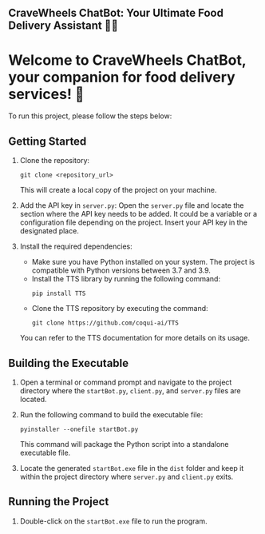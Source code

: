 ## CraveWheels ChatBot: Your Ultimate Food Delivery Assistant 🍔🤖
# Welcome to CraveWheels ChatBot, your companion for food delivery services! 🚀

To run this project, please follow the steps below:

## Getting Started

1. Clone the repository:
   ```
   git clone <repository_url>
   ```
   This will create a local copy of the project on your machine.

2. Add the API key in `server.py`:
   Open the `server.py` file and locate the section where the API key needs to be added. It could be a variable or a configuration file depending on the project. Insert your API key in the designated place.

3. Install the required dependencies:
   - Make sure you have Python installed on your system. The project is compatible with Python versions between 3.7 and 3.9.
   - Install the TTS library by running the following command:
     ```
     pip install TTS
     ```
   - Clone the TTS repository by executing the command:
     ```
     git clone https://github.com/coqui-ai/TTS
     ```
   You can refer to the TTS documentation for more details on its usage.

## Building the Executable

1. Open a terminal or command prompt and navigate to the project directory where the `startBot.py`, `client.py`, and `server.py` files are located.

2. Run the following command to build the executable file:
   ```
   pyinstaller --onefile startBot.py
   ```
   This command will package the Python script into a standalone executable file.

3. Locate the generated `startBot.exe` file in the `dist` folder and keep it within the project directory where `server.py` and `client.py` exits.

## Running the Project

1. Double-click on the `startBot.exe` file to run the program.
